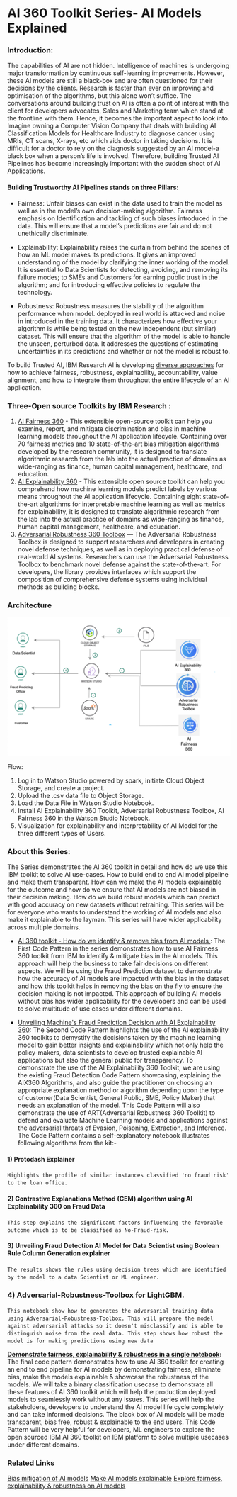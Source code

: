 # AI 360 Toolkit Series- AI Models Explained

### Introduction:
The capabilities of AI are not hidden. Intelligence of machines is undergoing major transformation by continuous self-learning improvements. However, these AI models are still a black-box and are often questioned for their decisions by the clients. Research is faster than ever on improving and optimisation of the algorithms, but this alone won’t suffice. The conversations around building trust on AI is often a point of interest with the client for developers advocates, Sales and Marketing team which stand at the frontline with them. Hence, it becomes the important aspect to look into. Imagine owning a Computer Vision Company that deals with building AI Classification Models for Healthcare Industry to diagnose cancer using MRIs, CT scans, X-rays, etc which aids doctor in taking decisions. It is difficult for a doctor to rely on the diagnosis suggested by an AI model-a black box when a person’s life is involved.  Therefore, building Trusted AI Pipelines has become increasingly important with the sudden shoot of AI Applications. 

#### Building Trustworthy AI Pipelines stands on three Pillars:

* Fairness: Unfair biases can exist in the data used to train the model as well as in the model’s own decision-making algorithm. Fairness emphasis on Identification and tackling of such biases introduced in the data. This will ensure that a model’s predictions are fair and do not unethically discriminate. 

* Explainability: Explainability raises the curtain from behind the scenes of how an ML model makes its predictions. It gives an improved understanding of the model by clarifying the inner working of the model. It is essential to Data Scientists for detecting, avoiding, and removing its failure modes; to SMEs and Customers for earning public trust in the algorithm; and for introducing effective policies to regulate the technology.

* Robustness: Robustness measures the stability of the algorithm performance when model. deployed in real world is attacked and noise in introduced in the training data. It characterizes how effective your algorithm is while being tested on the new independent (but similar) dataset. This will ensure that the algorithm of the model is able to handle the unseen, perturbed data. It addresses the questions of estimating uncertainties in its predictions and whether or not the model is robust to. 


To build Trusted AI, IBM Research AI is developing [diverse approaches]( https://research.ibm.com/artificial-intelligence/trusted-ai/?_ga=2.53814376.134814594.1606471878-1093864575.1604559368) for how to achieve fairness, robustness, explainability, accountability, value alignment, and how to integrate them throughout the entire lifecycle of an AI application.

### Three-Open source Toolkits by IBM Research : 

1.	[AI Fairness 360]( http://aif360.mybluemix.net/) - This extensible open-source toolkit can help you examine, report, and mitigate discrimination and bias in machine learning models throughout the AI application lifecycle. Containing over 70 fairness metrics and 10 state-of-the-art bias mitigation algorithms developed by the research community, it is designed to translate algorithmic research from the lab into the actual practice of domains as wide-ranging as finance, human capital management, healthcare, and education.
2.	[AI Explainability 360](http://aix360.mybluemix.net) - This extensible open source toolkit can help you comprehend how machine learning models predict labels by various means throughout the AI application lifecycle. Containing eight state-of-the-art algorithms for interpretable machine learning as well as metrics for explainability, it is designed to translate algorithmic research from the lab into the actual practice of domains as wide-ranging as finance, human capital management, healthcare, and education.
3.	[Adversarial Robustness 360 Toolbox](https://developer.ibm.com/open/projects/adversarial-robustness-toolbox/) — The Adversarial Robustness Toolbox is designed to support researchers and developers in creating novel defense techniques, as well as in deploying practical defense of real-world AI systems. Researchers can use the Adversarial Robustness Toolbox to benchmark novel defense against the state-of-the-art. For developers, the library provides interfaces which support the composition of comprehensive defense systems using individual methods as building blocks.


### Architecture 


![](https://github.com/IBM/ai-360-toolkit-explained/blob/main/doc/src/images/AI-Article.png)
 

Flow:
1.	Log in to Watson Studio powered by spark, initiate Cloud Object Storage, and create a project.
2.	Upload the .csv data file to Object Storage.
3.	Load the Data File in Watson Studio Notebook.
4.	Install AI Explainability 360 Toolkit, Adversarial Robustness Toolbox, AI Fairness 360 in the Watson Studio Notebook.
5.	Visualization for explainability and interpretability of AI Model for the three different types of Users.

### About this Series:

The Series demonstrates the AI 360 toolkit in detail and how do we use this IBM toolkit to solve AI use-cases. How to build end to end AI model pipeline and make them transparent. How can we make the AI models explainable for the outcome and how do we ensure that AI models are not biased in their decision making. How do we build robust models which can predict with good accuracy on new datasets without retraining. This series will be for everyone who wants to understand the working of AI models and also make it explainable to the layman. This series will have wider applicability across multiple domains.

- [AI 360 toolkit - How do we identify & remove bias from AI models
](https://github.ibm.com/IBMCode/IBMCodeContent/issues/5283): The First Code Pattern in the series demonstrates how to use AI Fairness 360 toolkit from IBM to identify & mitigate bias in the AI models. This approach will help the business to take fair decisions on different aspects. We will be using the Fraud Prediction dataset to demonstrate how the accuracy of AI models are impacted with the bias in the dataset and how this toolkit helps in removing the bias on the fly to ensure the decision making is not impacted. This approach of building AI models without bias has wider applicability for the developers and can be used to solve multitude of use cases under different domains.


 - [Unveiling Machine's Fraud Prediction Decision with AI Explainability 360](https://github.ibm.com/IBMCode/IBMCodeContent/issues/5285): The Second Code Pattern highlights the use of the AI explainability 360 toolkits to demystify the decisions taken by the machine learning model to gain better insights and explainability which not only help the policy-makers, data scientists to develop trusted explainable AI applications but also the general public for transparency. To demonstrate the use of the AI Explainability 360 Toolkit, we are using the existing Fraud Detection Code Pattern showcasing, explaining the AIX360 Algorithms, and also guide the practitioner on choosing an appropriate explanation method or algorithm depending upon the type of customer(Data Scientist, General Public, SME, Policy Maker) that needs an explanation of the model.  This Code Pattern will also demonstrate the use of ART(Adversarial Robustness 360 Toolkit) to defend and evaluate Machine Learning models and applications against the adversarial threats of Evasion, Poisoning, Extraction, and Inference. The Code Pattern contains a self-explanatory notebook illustrates following algorithms from the kit:- 
 
#### 1) Protodash Explainer
`Highlights the profile of similar instances classified 'no fraud risk' to the loan office.`

#### 2) Contrastive Explanations Method (CEM) algorithm using AI Explainability 360 on Fraud Data
`This step explains the significant factors influencing the favorable outcome which is to be classified as No-Fraud-risk.`

#### 3) Unveiling Fraud Detection AI Model for Data Scientist using Boolean Rule Column Generation explainer
`The results shows the rules using decision trees which are identified by the model to a data Scientist or ML engineer.`

### 4) Adversarial-Robustness-Toolbox for LightGBM. 
`This notebook show how to generates the adversarial training data using Adversarial-Robustness-Toolbox. This will prepare the model against adversarial attacks so it doesn't misclassify and is able to distinguish noise from the real data. This step shows how robust the model is for making predictions using new data`


**[Demonstrate fairness, explainability & robustness in a single notebook](https://github.ibm.com/IBMCode/IBMCodeContent/issues/5284):** The final code pattern demonstrates how to use AI 360 toolkit for creating an end to end pipeline for AI models by demonstrating fairness, eliminate bias, make the models explainable & showcase the robustness of the models. We will take a binary classification usecase to demonstrate all these features of AI 360 toolkit which will help the production deployed models to seamlessly work without any issues. This series will help the stakeholders, developers to understand the AI model life cycle completely and can take informed decisions. The black box of AI models will be made transparent, bias free, robust & explainable to the end users. This Code Pattern will be very helpful for developers, ML engineers to explore the open sourced IBM AI 360 toolkit on IBM platform to solve multiple usecases under different domains.

### Related Links

[Bias mitigation of AI models](https://github.com/IBM/bias-mitigation-of-machine-learning-models-using-aif360)
[Make AI models explainable](https://github.com/IBM/unveiling-machine-fraud-prediction-decision-with-ai-explainability-360)
[Explore fairness, explainability & robustness on AI models](https://github.com/IBM/predict-an-event-with-fairness-explainability-robustness-using-ai-360-toolkit)
